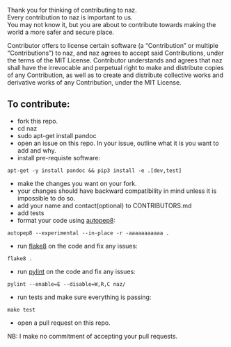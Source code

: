Thank you for thinking of contributing to naz.                    
Every contribution to naz is important to us.                       
You may not know it, but you are about to contribute towards making the world a more safer and secure place.                         

Contributor offers to license certain software (a “Contribution” or multiple
“Contributions”) to naz, and naz agrees to accept said Contributions,
under the terms of the MIT License.
Contributor understands and agrees that naz shall have the irrevocable and perpetual right to make
and distribute copies of any Contribution, as well as to create and distribute collective works and
derivative works of any Contribution, under the MIT License.


## To contribute:            

- fork this repo.
- cd naz
- sudo apt-get install pandoc
- open an issue on this repo. In your issue, outline what it is you want to add and why.
- install pre-requiste software:             
```shell
apt-get -y install pandoc && pip3 install -e .[dev,test]
```                   
- make the changes you want on your fork.
- your changes should have backward compatibility in mind unless it is impossible to do so.
- add your name and contact(optional) to CONTRIBUTORS.md
- add tests
- format your code using [autopep8](https://pypi.python.org/pypi/autopep8):                      
```shell
autopep8 --experimental --in-place -r -aaaaaaaaaaa .
```                     
- run [flake8](https://pypi.python.org/pypi/flake8) on the code and fix any issues:                      
```shell
flake8 .
```                      
- run [pylint](https://pypi.python.org/pypi/pylint) on the code and fix any issues:                      
```shell
pylint --enable=E --disable=W,R,C naz/
```    
- run tests and make sure everything is passing:
```shell
make test
```
- open a pull request on this repo.          
          
NB: I make no commitment of accepting your pull requests.                 
